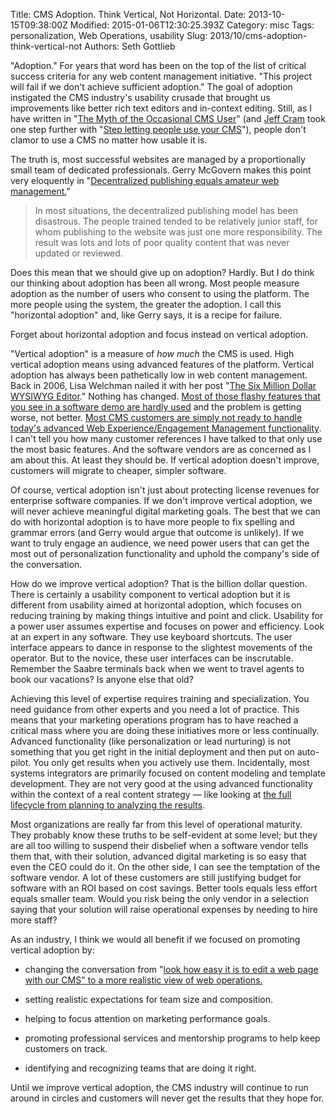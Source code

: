 Title: CMS Adoption. Think Vertical, Not Horizontal.
Date: 2013-10-15T09:38:00Z
Modified: 2015-01-06T12:30:25.393Z
Category: misc
Tags: personalization, Web Operations, usability
Slug: 2013/10/cms-adoption-think-vertical-not
Authors: Seth Gottlieb

"Adoption." For years that word has been on the top of the list of critical success criteria for any web content management initiative. "This project will fail if we don't achieve sufficient adoption." The goal of adoption instigated the CMS industry's usability crusade that brought us improvements like better rich text editors and in-context editing. Still, as I have written in "[The Myth of the Occasional CMS User](http://contenthere.net/2010/02/the-myth-of-the-occasional-cms-user.html)" (and [Jeff Cram](https://twitter.com/jeffcram) took one step further with "[Step letting people use your CMS](http://www.cmsmyth.com/2010/02/stop-letting-people-use-your-cms/)"), people don't clamor to use a CMS no matter how usable it is.

  

The truth is, most successful websites are managed by a proportionally small team of dedicated professionals. Gerry McGovern makes this point very eloquently in "[Decentralized publishing equals amateur web management.](http://www.gerrymcgovern.com/new-thinking/decentralized-publishing-equals-amateur-web-management)"

  
>  In most situations, the decentralized publishing model has been disastrous. The people trained tended to be relatively junior staff, for whom publishing to the website was just one more responsibility. The result was lots and lots of poor quality content that was never updated or reviewed.  

Does this mean that we should give up on adoption? Hardly. But I do think our thinking about adoption has been all wrong. Most people measure adoption as the number of users who consent to using the platform. The more people using the system, the greater the adoption. I call this "horizontal adoption" and, like Gerry says, it is a recipe for failure.   

Forget about horizontal adoption and focus instead on vertical adoption.  

"Vertical adoption" is a measure of _how much_ the CMS is used. High vertical adoption means using advanced features of the platform. Vertical adoption has always been pathetically low in web content management. Back in 2006, Lisa Welchman nailed it with her post "[The Six Million Dollar WYSIWYG Editor](http://www.realstorygroup.com/Blog/773-The-6-Million-Dollar-WYSIWYG-Editor)." Nothing has changed. [Most of those flashy features that you see in a software demo are hardly used](http://jboye.com/blogpost/8-cms-features-customers-want-but-never-use/) and the problem is getting worse, not better. [Most CMS customers are simply not ready to handle today's advanced Web Experience/Engagement Management functionality](http://contenthere.net/2009/12/are-content-managers-ready-for-personalization.html). I can't tell you how many customer references I have talked to that only use the most basic features. And the software vendors are as concerned as I am about this. At least they should be. If vertical adoption doesn't improve, customers will migrate to cheaper, simpler software.  

Of course, vertical adoption isn't just about protecting license revenues for enterprise software companies. If we don't improve vertical adoption, we will never achieve meaningful digital marketing goals. The best that we can do with horizontal adoption is to have more people to fix spelling and grammar errors (and Gerry would argue that outcome is unlikely). If we want to truly engage an audience, we need power users that can get the most out of personalization functionality and uphold the company's side of the conversation.  

How do we improve vertical adoption? That is the billion dollar question. There is certainly a usability component to vertical adoption but it is different from usability aimed at horizontal adoption, which focuses on reducing training by making things intuitive and point and click. Usability for a power user assumes expertise and focuses on power and efficiency. Look at an expert in any software. They use keyboard shortcuts. The user interface appears to dance in response to the slightest movements of the operator. But to the novice, these user interfaces can be inscrutable. Remember the Saabre terminals back when we went to travel agents to book our vacations? Is anyone else that old?  

Achieving this level of expertise requires training and specialization. You need guidance from other experts and you need a lot of practice. This means that your marketing operations program has to have reached a critical mass where you are doing these initiatives more or less continually. Advanced functionality (like personalization or lead nurturing) is not something that you get right in the initial deployment and then put on auto-pilot. You only get results when you actively use them. Incidentally, most systems integrators are primarily focused on content modeling and template development. They are not very good at the using advanced functionality within the context of a real content strategy — like looking at [the full lifecycle from planning to analyzing the results](http://contenthere.net/2012/10/building-a-marketing-operations-program.html).  

Most organizations are really far from this level of operational maturity. They probably know these truths to be self-evident at some level; but they are all too willing to suspend their disbelief when a software vendor tells them that, with their solution, advanced digital marketing is so easy that even the CEO could do it. On the other side, I can see the temptation of the software vendor. A lot of these customers are still justifying budget for software with an ROI based on cost savings. Better tools equals less effort equals smaller team. Would you risk being the only vendor in a selection saying that your solution will raise operational expenses by needing to hire more staff?  

As an industry, I think we would all benefit if we focused on promoting vertical adoption by:

  

  
 *   changing the conversation from "[look how easy it is to edit a web page with our CMS" to a more realistic view of web operations.](http://contenthere.net/2013/08/step-right-up-and-watch-me-change-this-page-blindfolded.html)
  
 *   setting realistic expectations for team size and composition.
   
 *   helping to focus attention on marketing performance goals.
  
 *   promoting professional services and mentorship programs to help keep customers on track.
  
 *   identifying and recognizing teams that are doing it right.
  

  

Until we improve vertical adoption, the CMS industry will continue to run around in circles and customers will never get the results that they hope for.
